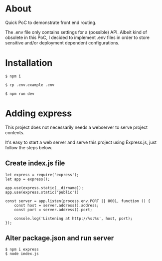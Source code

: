 # About
Quick PoC to demonstrate front end routing.

The .env file only contains settings for a (possible) API. Albeit kind of obsolete in this
PoC, I decided to implement .env files in order to store sensitive and/or deployment dependent configurations.

# Installation

    $ npm i

    $ cp .env.example .env

    $ npm run dev

# Adding express
This project does not necessarily needs a webserver to serve project contents.

It's easy to start a web server and serve this project using Express.js, just follow the steps below.

## Create index.js file

    let express = require('express');
    let app = express();
    
    app.use(express.static(__dirname));
    app.use(express.static('public'))
    
    const server = app.listen(process.env.PORT || 8001, function () {
        const host = server.address().address;
        const port = server.address().port;
    
        console.log('Listening at http://%s:%s', host, port);
    });


## Alter package.json and run server
    $ npm i express
    $ node index.js